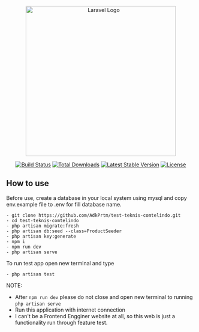 <p align="center"><a href="https://laravel.com" target="_blank"><img src="https://raw.githubusercontent.com/laravel/art/master/logo-lockup/5%20SVG/2%20CMYK/1%20Full%20Color/laravel-logolockup-cmyk-red.svg" width="400" alt="Laravel Logo"></a></p>

<p align="center">
<a href="https://github.com/laravel/framework/actions"><img src="https://github.com/laravel/framework/workflows/tests/badge.svg" alt="Build Status"></a>
<a href="https://packagist.org/packages/laravel/framework"><img src="https://img.shields.io/packagist/dt/laravel/framework" alt="Total Downloads"></a>
<a href="https://packagist.org/packages/laravel/framework"><img src="https://img.shields.io/packagist/v/laravel/framework" alt="Latest Stable Version"></a>
<a href="https://packagist.org/packages/laravel/framework"><img src="https://img.shields.io/packagist/l/laravel/framework" alt="License"></a>
</p>

## How to use

Before use, create a database in your local system using mysql and copy env.example file to .env for fill database name.

```shell
- git clone https://github.com/AdkPrtm/test-teknis-comtelindo.git
- cd test-teknis-comtelindo
- php artisan migrate:fresh
- php artisan db:seed --class=ProductSeeder
- php artisan key:generate 
- npm i
- npm run dev 
- php artisan serve
```

To run test app open new terminal and type 
```shell
- php artisan test
```

NOTE:
- After `npm run dev` please do not close and open new terminal to running `php artisan serve`
- Run this application with internet connection
- I can't be a Frontend Engginer website at all, so this web is just a functionality run through feature test.

